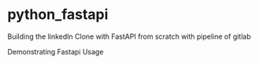 # python_fastapi

Building the linkedIn Clone with FastAPI from scratch with pipeline of gitlab

Demonstrating Fastapi Usage
